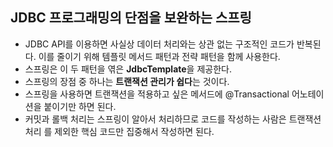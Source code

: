 ## JDBC 프로그래밍의 단점을 보완하는 스프링

- JDBC API를 이용하면 사실상 데이터 처리와는 상관 없는 구조적인 코드가 반복된다. 이를 줄이기 위해 템플릿 메서드 패턴과 전략 패턴을 함께 사용한다.
- 스프링은 이 두 패턴을 엮은 **JdbcTemplate**을 제공한다.
- 스프링의 장점 중 하나는 **트랜잭션 관리가 쉽다**는 것이다.
- 스프링을 사용하면 트랜잭션을 적용하고 싶은 메서드에 @Transactional 어노테이션을 붙이기만 하면 된다.
- 커밋과 롤백 처리는 스프링이 알아서 처리하므로 코드를 작성하는 사람은 트랜잭션 처리
  를 제외한 핵심 코드만 집중해서 작성하면 된다.
